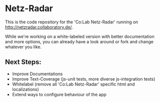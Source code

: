 Netz-Radar
===========

This is the code repository for the 'Co:Lab Netz-Radar' running on http://netzradar.collaboratory.de/.

While we're working on a white-labeled version with better documentation and more options, you can already have a look around or fork and change whatever you like.

Next Steps:
------------

- Improve Documentations
- Improve Text-Coverage (js-unit tests, more diverse js-integration tests)
- Whitelabel (remove all 'Co:Lab Netz-Radar' specific html and localizations)
- Extend ways to configure behaviour of the app